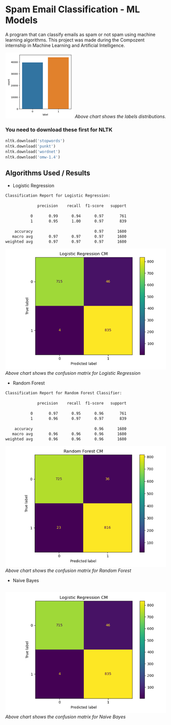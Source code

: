# Spam Email Classification - ML Models

A program that can classify emails as spam or not spam using machine learning algorithms.
This project was made during the Compozent internship in Machine Learning and Artificial Intelligence.

![Image 1](./plots/label_dist.png)
*Above chart shows the labels distributions.*

### You need to download these first for NLTK

```Python
nltk.download('stopwords')
nltk.download('punkt')
nltk.download('wordnet')
nltk.download('omw-1.4')
```

## Algorithms Used / Results

* Logistic Regression

```
Classification Report for Logistic Regression: 

              precision    recall  f1-score   support

           0       0.99      0.94      0.97       761
           1       0.95      1.00      0.97       839

    accuracy                           0.97      1600
   macro avg       0.97      0.97      0.97      1600
weighted avg       0.97      0.97      0.97      1600
```
![Image 2](./plots/Logistic_Regression_cm.png)
*Above chart shows the confusion matrix for Logistic Regression*

* Random Forest

```
Classification Report for Random Forest Classifier: 

              precision    recall  f1-score   support

           0       0.97      0.95      0.96       761
           1       0.96      0.97      0.97       839

    accuracy                           0.96      1600
   macro avg       0.96      0.96      0.96      1600
weighted avg       0.96      0.96      0.96      1600
```

![Image 3](./plots/Random_Forest_cm.png)
*Above chart shows the confusion matrix for Random Forest*


* Naive Bayes

```

```

![Image 3](./plots/Logistic_Regression_cm.png)
*Above chart shows the confusion matrix for Naive Bayes*









